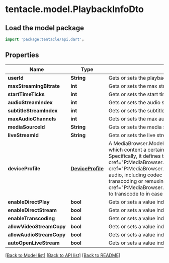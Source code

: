 # tentacle.model.PlaybackInfoDto

## Load the model package
```dart
import 'package:tentacle/api.dart';
```

## Properties
Name | Type | Description | Notes
------------ | ------------- | ------------- | -------------
**userId** | **String** | Gets or sets the playback userId. | [optional] 
**maxStreamingBitrate** | **int** | Gets or sets the max streaming bitrate. | [optional] 
**startTimeTicks** | **int** | Gets or sets the start time in ticks. | [optional] 
**audioStreamIndex** | **int** | Gets or sets the audio stream index. | [optional] 
**subtitleStreamIndex** | **int** | Gets or sets the subtitle stream index. | [optional] 
**maxAudioChannels** | **int** | Gets or sets the max audio channels. | [optional] 
**mediaSourceId** | **String** | Gets or sets the media source id. | [optional] 
**liveStreamId** | **String** | Gets or sets the live stream id. | [optional] 
**deviceProfile** | [**DeviceProfile**](DeviceProfile.md) | A MediaBrowser.Model.Dlna.DeviceProfile represents a set of metadata which determines which content a certain device is able to play.  <br />  Specifically, it defines the supported <see cref=\"P:MediaBrowser.Model.Dlna.DeviceProfile.ContainerProfiles\">containers</see> and  <see cref=\"P:MediaBrowser.Model.Dlna.DeviceProfile.CodecProfiles\">codecs</see> (video and/or audio, including codec profiles and levels)  the device is able to direct play (without transcoding or remuxing),  as well as which <see cref=\"P:MediaBrowser.Model.Dlna.DeviceProfile.TranscodingProfiles\">containers/codecs to transcode to</see> in case it isn't. | [optional] 
**enableDirectPlay** | **bool** | Gets or sets a value indicating whether to enable direct play. | [optional] 
**enableDirectStream** | **bool** | Gets or sets a value indicating whether to enable direct stream. | [optional] 
**enableTranscoding** | **bool** | Gets or sets a value indicating whether to enable transcoding. | [optional] 
**allowVideoStreamCopy** | **bool** | Gets or sets a value indicating whether to enable video stream copy. | [optional] 
**allowAudioStreamCopy** | **bool** | Gets or sets a value indicating whether to allow audio stream copy. | [optional] 
**autoOpenLiveStream** | **bool** | Gets or sets a value indicating whether to auto open the live stream. | [optional] 

[[Back to Model list]](../README.md#documentation-for-models) [[Back to API list]](../README.md#documentation-for-api-endpoints) [[Back to README]](../README.md)


